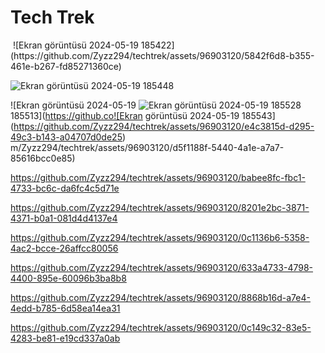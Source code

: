 # Tech Trek
<img />
![Ekran görüntüsü 2024-05-19 185422](https://github.com/Zyzz294/techtrek/assets/96903120/5842f6d8-b355-461e-b267-fd85271360ce)

![Ekran görüntüsü 2024-05-19 185448](https://github.com/Zyzz294/techtrek/assets/96903120/a7192b36-7e98-4f31-8991-4a4bc5a10b1a)

![Ekran görüntüsü 2024-05-19 ![Ekran görüntüsü 2024-05-19 185528](https://github.com/Zyzz294/techtrek/assets/96903120/d6376eff-c010-473e-8cd9-3abff4fc1b16)
185513](https://github.co![Ekran görüntüsü 2024-05-19 185543](https://github.com/Zyzz294/techtrek/assets/96903120/e4c3815d-d295-49c3-b143-a04707d0de25)
m/Zyzz294/techtrek/assets/96903120/d5f1188f-5440-4a1e-a7a7-85616bcc0e85)

https://github.com/Zyzz294/techtrek/assets/96903120/babee8fc-fbc1-4733-bc6c-da6fc4c5d71e



https://github.com/Zyzz294/techtrek/assets/96903120/8201e2bc-3871-4371-b0a1-081d4d4137e4



https://github.com/Zyzz294/techtrek/assets/96903120/0c1136b6-5358-4ac2-bcce-26affcc80056



https://github.com/Zyzz294/techtrek/assets/96903120/633a4733-4798-4400-895e-60096b3ba8b8



https://github.com/Zyzz294/techtrek/assets/96903120/8868b16d-a7e4-4edd-b785-6d58ea14ea31



https://github.com/Zyzz294/techtrek/assets/96903120/0c149c32-83e5-4283-be81-e19cd337a0ab

